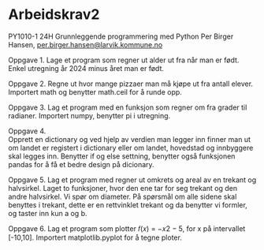 # Arbeidskrav2
PY1010-1 24H Grunnleggende programmering med Python
Per Birger Hansen, per.birger.hansen@larvik.kommune.no

Oppgave 1. 
Lage et program som regner ut alder ut fra når man er født. 
Enkel utregning år 2024 minus året man er født. 

Oppgave 2.
Regne ut hvor mange pizzaer man må kjøpe ut fra antall elever.
Importert math og benytter math.ceil for å runde opp.

Oppgave 3. 
Lag et program med en funksjon som regner om fra grader til radianer. 
Importert numpy, benytter pi i utregning. 

Oppgave 4.   
Opprett en dictionary og ved hjelp av verdien man legger inn finner man ut om landet er registert i dictionary eller om landet, hovedstad og innbyggere skal legges inn. Benytter if og else settning, benytter også funksjonen pandas for å få et bedre design på dicionary.  

Oppgave 5.
Lag et program med regner ut omkrets og areal av en trekant og halvsirkel.
Laget to funksjoner, hvor den ene tar for seg trekant og den andre halvsirkel. Vi spør om diameter. 
På spørsmål om alle sidene skal benyttes i trekant, dette er en rettvinklet trekant og da benytter vi formler, og taster inn kun a og b. 

Oppgave 6.
Lag et program som plotter 𝑓(𝑥) = −𝑥2 − 5, for x på intervallet [-10,10]. 
Importert matplotlib.pyplot for å tegne ploter. 
